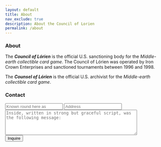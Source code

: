 ```yaml
---
layout: default
title: About
nav_exclude: true
description: About the Council of Lorien 
permalink: /about
---
```


### About

The ***Council of Lórien*** is the official U.S. sanctioning body for the _Middle-earth collectible card game_. 
The Council of Lórien was operated by Iron Crown Enterprises and sanctioned tournaments between 1996 and 1998.

The ***Counsel of Lórien*** is the official U.S. archivist for the _Middle-earth collectible card game_.

### Contact

<form method="post" action="https://forms.un-static.com/forms/870c9fca8c1e2d184592d226cb8a21c725eed1a1">
  <input type="text" name="name" placeholder="Known round here as" required>
  <input type="email" name="email" placeholder="Address" required>
  <textarea name="message" placeholder="Inside, written in strong but graceful script, was the following message:" cols="50" rows="5" required></textarea>
  <br>
  <button type="submit" class="btn">Inquire</button>
</form>
